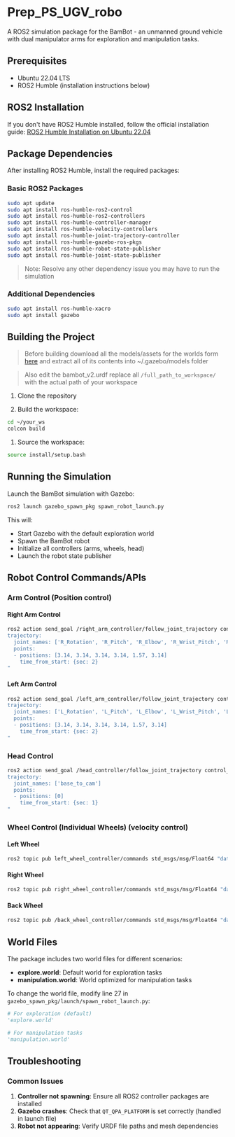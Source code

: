 # Prep_PS_UGV_robo

A ROS2 simulation package for the BamBot - an unmanned ground vehicle with dual manipulator arms for exploration and manipulation tasks.

## Prerequisites

- Ubuntu 22.04 LTS
- ROS2 Humble (installation instructions below)

## ROS2 Installation

If you don't have ROS2 Humble installed, follow the official installation guide:
[ROS2 Humble Installation on Ubuntu 22.04](https://docs.ros.org/en/humble/Installation/Ubuntu-Install-Debians.html)

## Package Dependencies

After installing ROS2 Humble, install the required packages:

### Basic ROS2 Packages
```bash
sudo apt update
sudo apt install ros-humble-ros2-control
sudo apt install ros-humble-ros2-controllers
sudo apt install ros-humble-controller-manager
sudo apt install ros-humble-velocity-controllers
sudo apt install ros-humble-joint-trajectory-controller
sudo apt install ros-humble-gazebo-ros-pkgs
sudo apt install ros-humble-robot-state-publisher
sudo apt install ros-humble-joint-state-publisher
```
> Note: Resolve any other dependency issue you may have to run the simulation

### Additional Dependencies
```bash
sudo apt install ros-humble-xacro
sudo apt install gazebo
```

## Building the Project
> Before building download all the models/assets for the worlds form [here](https://drive.google.com/file/d/1eYnjWzUIbmfEQEDjzQg6lR0XCCsRgHs2/view?usp=sharing) and extract all of its contents into ~/.gazebo/models folder

> Also edit the bambot_v2.urdf replace all `/full_path_to_workspace/` with the actual path of your workspace

1. Clone the repository

2. Build the workspace:
```bash
cd ~/your_ws
colcon build
```

1. Source the workspace:
```bash
source install/setup.bash
```

## Running the Simulation

Launch the BamBot simulation with Gazebo:

```bash
ros2 launch gazebo_spawn_pkg spawn_robot_launch.py
```

This will:
- Start Gazebo with the default exploration world
- Spawn the BamBot robot
- Initialize all controllers (arms, wheels, head)
- Launch the robot state publisher

## Robot Control Commands/APIs

### Arm Control (Position control)

#### Right Arm Control
```bash
ros2 action send_goal /right_arm_controller/follow_joint_trajectory control_msgs/action/FollowJointTrajectory "
trajectory:
  joint_names: ['R_Rotation', 'R_Pitch', 'R_Elbow', 'R_Wrist_Pitch', 'R_Wrist_Roll', 'R_Jaw']
  points:
  - positions: [3.14, 3.14, 3.14, 3.14, 1.57, 3.14]
    time_from_start: {sec: 2}
"
```

#### Left Arm Control
```bash
ros2 action send_goal /left_arm_controller/follow_joint_trajectory control_msgs/action/FollowJointTrajectory "
trajectory:
  joint_names: ['L_Rotation', 'L_Pitch', 'L_Elbow', 'L_Wrist_Pitch', 'L_Wrist_Roll', 'L_Jaw']
  points:
  - positions: [3.14, 3.14, 3.14, 3.14, 1.57, 3.14]
    time_from_start: {sec: 2}
"
```

### Head Control
```bash
ros2 action send_goal /head_controller/follow_joint_trajectory control_msgs/action/FollowJointTrajectory "
trajectory:
  joint_names: ['base_to_cam']
  points:
  - positions: [0]
    time_from_start: {sec: 1}
"
```

### Wheel Control (Individual Wheels) (velocity control)

#### Left Wheel
```bash
ros2 topic pub left_wheel_controller/commands std_msgs/msg/Float64 "data: 2.0" --once
```

#### Right Wheel
```bash
ros2 topic pub right_wheel_controller/commands std_msgs/msg/Float64 "data: -2.0" --once
```

#### Back Wheel
```bash
ros2 topic pub /back_wheel_controller/commands std_msgs/msg/Float64 "data: 1.0" --once
```

## World Files

The package includes two world files for different scenarios:

- **explore.world**: Default world for exploration tasks
- **manipulation.world**: World optimized for manipulation tasks

To change the world file, modify line 27 in `gazebo_spawn_pkg/launch/spawn_robot_launch.py`:
```python
# For exploration (default)
'explore.world'

# For manipulation tasks
'manipulation.world'
```

## Troubleshooting

### Common Issues

1. **Controller not spawning**: Ensure all ROS2 controller packages are installed
2. **Gazebo crashes**: Check that `QT_QPA_PLATFORM` is set correctly (handled in launch file)
3. **Robot not appearing**: Verify URDF file paths and mesh dependencies
